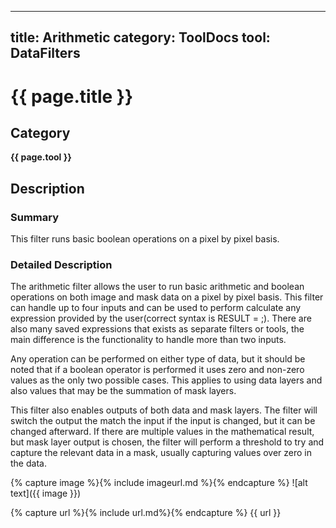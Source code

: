 
---
title: Arithmetic
category: ToolDocs 
tool: DataFilters 
---

# {{ page.title }} 

## Category

**{{ page.tool }}**

## Description

### Summary

This filter runs basic boolean operations on a pixel by pixel basis.

### Detailed Description

The arithmetic filter allows the user to run basic arithmetic and boolean operations on both image and mask data on a pixel by pixel basis. This filter can handle up to four inputs and can be used to perform calculate any expression provided by the user(correct syntax is RESULT = <expression>;). There are also many saved expressions that exists as separate filters or tools, the main difference is the functionality to handle more than two inputs.

Any operation can be performed on either type of data, but it should be noted that if a boolean operator is performed it uses zero and non-zero values as the only two possible cases. This applies to using data layers and also values that may be the summation of mask layers.

This filter also enables outputs of both data and mask layers. The filter will switch the output the match the input if the input is changed, but it can be changed afterward. If there are multiple values in the mathematical result, but mask layer output is chosen, the filter will perform a threshold to try and capture the relevant data in a mask, usually capturing values over zero in the data.

{% capture image %}{% include imageurl.md %}{% endcapture %}
![alt text]({{ image }})

{% capture url %}{% include url.md%}{% endcapture %}
{{ url }}

